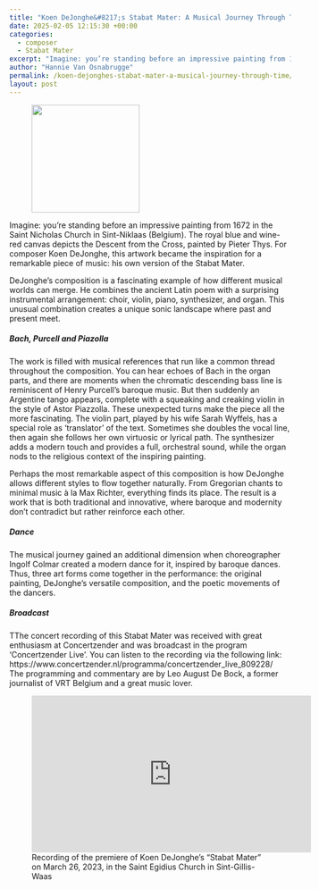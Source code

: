 ```yaml
---
title: "Koen DeJonghe&#8217;s Stabat Mater: A Musical Journey Through Time"
date: 2025-02-05 12:15:30 +00:00
categories:
  - composer
  - Stabat Mater
excerpt: "Imagine: you’re standing before an impressive painting from 1672 in the Saint Nicholas Church in Sint-Niklaas (Belgium). The royal blue and wine-red canvas depicts the Descent from the Cross, painted …"
author: "Hannie Van Osnabrugge"
permalink: /koen-dejonghes-stabat-mater-a-musical-journey-through-time/
layout: post
---
```

<div class="wp-block-image">
<figure class="alignleft size-large is-resized"><a href="https://www.flemishmastersinsitu.com/nl/locaties/sint-nicolaaskerk-sint-niklaas"><img decoding="async" src="https://www.flemishmastersinsitu.com/nl/drimage/720/0/208/-/sites/default/files/media/images/2023-06/Aangepast%20Kunstwerk_1.2%20volledig%20schilderij%20-%20Geert%20%20De%20Bock%20-%20Afdoening%20van%20het%20kruis%20van%20Pieter%20Thys.jpg" alt="" style="width:193px;height:auto"/></a></figure></div>


<p>Imagine: you&#8217;re standing before an impressive painting from 1672 in the Saint Nicholas Church in Sint-Niklaas (Belgium). The royal blue and wine-red canvas depicts the Descent from the Cross, painted by Pieter Thys. For composer Koen DeJonghe, this artwork became the inspiration for a remarkable piece of music: his own version of the Stabat Mater.</p>



<p>DeJonghe&#8217;s composition is a fascinating example of how different musical worlds can merge. He combines the ancient Latin poem with a surprising instrumental arrangement: choir, violin, piano, synthesizer, and organ. This unusual combination creates a unique sonic landscape where past and present meet.</p>



<h5 class="wp-block-heading">Bach, Purcell and Piazolla</h5>



<p>The work is filled with musical references that run like a common thread throughout the composition. You can hear echoes of Bach in the organ parts, and there are moments when the chromatic descending bass line is reminiscent of Henry Purcell&#8217;s baroque music. But then suddenly an Argentine tango appears, complete with a squeaking and creaking violin in the style of Astor Piazzolla. These unexpected turns make the piece all the more fascinating. The violin part, played by his wife Sarah Wyffels, has a special role as &#8216;translator&#8217; of the text. Sometimes she doubles the vocal line, then again she follows her own virtuosic or lyrical path. The synthesizer adds a modern touch and provides a full, orchestral sound, while the organ nods to the religious context of the inspiring painting.</p>



<p>Perhaps the most remarkable aspect of this composition is how DeJonghe allows different styles to flow together naturally. From Gregorian chants to minimal music à la Max Richter, everything finds its place. The result is a work that is both traditional and innovative, where baroque and modernity don&#8217;t contradict but rather reinforce each other.</p>



<h5 class="wp-block-heading">Dance</h5>



<p>The musical journey gained an additional dimension when choreographer Ingolf Colmar created a modern dance for it, inspired by baroque dances. Thus, three art forms come together in the performance: the original painting, DeJonghe&#8217;s versatile composition, and the poetic movements of the dancers.</p>



<h5 class="wp-block-heading">Broadcast</h5>



<p>TThe concert recording of this Stabat Mater was received with great enthusiasm at Concertzender and was broadcast in the program &#8216;Concertzender Live&#8217;. You can listen to the recording via the following link:<br>https://www.concertzender.nl/programma/concertzender_live_809228/<br>The programming and commentary are by Leo August De Bock, a former journalist of VRT Belgium and a great music lover.</p>



<ol start="1" class="wp-block-list"></ol>



<figure class="wp-block-embed is-type-video is-provider-youtube wp-block-embed-youtube whitespace-pre-wrap break-words wp-embed-aspect-16-9 wp-has-aspect-ratio"><div class="wp-block-embed__wrapper">
<iframe loading="lazy" title="Stabat Mater (Koen Dejonghe)" width="500" height="281" src="https://www.youtube.com/embed/fzB6KSs6RKU?feature=oembed" frameborder="0" allow="accelerometer; autoplay; clipboard-write; encrypted-media; gyroscope; picture-in-picture; web-share" referrerpolicy="strict-origin-when-cross-origin" allowfullscreen></iframe>
</div><figcaption class="wp-element-caption">Recording of the premiere of Koen DeJonghe&#8217;s &#8220;Stabat Mater&#8221; on March 26, 2023, in the Saint Egidius Church in Sint-Gillis-Waas</figcaption></figure>
